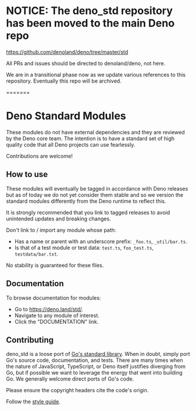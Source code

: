# NOTICE: The deno_std repository has been moved to the main Deno repo

https://github.com/denoland/deno/tree/master/std

All PRs and issues should be directed to denoland/deno, not here.

We are in a transitional phase now as we update various references to this
repository. Eventually this repo will be archived.

=======
# Deno Standard Modules

These modules do not have external dependencies and they are reviewed by the
Deno core team. The intention is to have a standard set of high quality code
that all Deno projects can use fearlessly.

Contributions are welcome!

## How to use

These modules will eventually be tagged in accordance with Deno releases but as
of today we do not yet consider them stable and so we version the standard
modules differently from the Deno runtime to reflect this.

It is strongly recommended that you link to tagged releases to avoid unintended
updates and breaking changes.

Don't link to / import any module whose path:

- Has a name or parent with an underscore prefix: `_foo.ts`, `_util/bar.ts`.
- Is that of a test module or test data: `test.ts`, `foo_test.ts`,
  `testdata/bar.txt`.

No stability is guaranteed for these files.

## Documentation

To browse documentation for modules:

- Go to https://deno.land/std/.
- Navigate to any module of interest.
- Click the "DOCUMENTATION" link.

## Contributing

deno_std is a loose port of [Go's standard library](https://golang.org/pkg/).
When in doubt, simply port Go's source code, documentation, and tests. There are
many times when the nature of JavaScript, TypeScript, or Deno itself justifies
diverging from Go, but if possible we want to leverage the energy that went into
building Go. We generally welcome direct ports of Go's code.

Please ensure the copyright headers cite the code's origin.

Follow the
[style guide](https://github.com/denoland/deno/blob/master/docs/contributing/style_guide.md).
